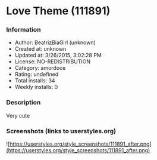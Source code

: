 # Love Theme (111891)

### Information
- Author: BeatrizBiaGirl (unknown)
- Created at: unknown
- Updated at: 3/26/2015, 3:02:28 PM
- License: NO-REDISTRIBUTION
- Category: amordoce
- Rating: undefined
- Total installs: 34
- Weekly installs: 0


### Description
Very cute


### Screenshots (links to userstyles.org)
![https://userstyles.org/style_screenshots/111891_after.png](https://userstyles.org/style_screenshots/111891_after.png)



